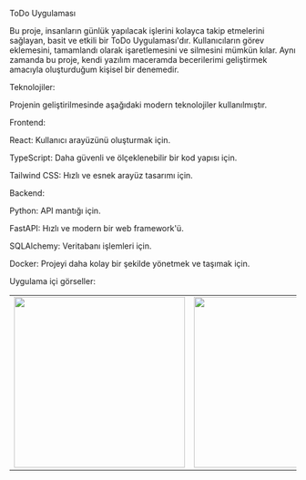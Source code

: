 ToDo Uygulaması

Bu proje, insanların günlük yapılacak işlerini kolayca takip etmelerini sağlayan, basit ve etkili bir ToDo Uygulaması'dır. Kullanıcıların görev eklemesini, tamamlandı olarak işaretlemesini ve silmesini mümkün kılar. Aynı zamanda bu proje, kendi yazılım maceramda becerilerimi geliştirmek amacıyla oluşturduğum kişisel bir denemedir.

Teknolojiler:

Projenin geliştirilmesinde aşağıdaki modern teknolojiler kullanılmıştır.

Frontend:

React: Kullanıcı arayüzünü oluşturmak için.

TypeScript: Daha güvenli ve ölçeklenebilir bir kod yapısı için.

Tailwind CSS: Hızlı ve esnek arayüz tasarımı için.

Backend:

Python: API mantığı için.

FastAPI: Hızlı ve modern bir web framework'ü.

SQLAlchemy: Veritabanı işlemleri için.

Docker: Projeyi daha kolay bir şekilde yönetmek ve taşımak için.

Uygulama içi görseller:

<table>
  <tr>
    <td><img src="https://github.com/user-attachments/assets/29f2ffe9-02e8-4a3b-b2ec-0e822fb8b8ce" width="300"></td>
    <td><img src="https://github.com/user-attachments/assets/85e8f66b-5f30-4cc2-94cb-3a667ce8bad9" width="300"></td>
    <td><img src="https://github.com/user-attachments/assets/4db28c04-2d9d-4a1f-b037-d44b4075f3ef" width="300"></td>
  </tr>
</table>
